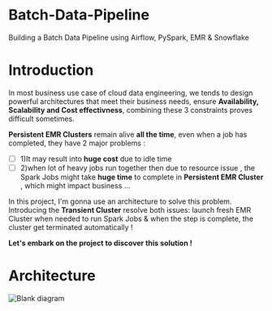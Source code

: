 # Batch-Data-Pipeline
Building a Batch Data Pipeline using Airflow, PySpark, EMR &amp; Snowflake
# Introduction

In most business use case of cloud data engineering, we tends to design powerful architectures that meet their business needs, ensure **Availability, Scalability and Cost effectivness**, combining these 3 constraints proves difficult sometimes. 

**Persistent EMR Clusters** remain alive **all the time**, even when a job has completed, they have 2 major problems : 
- [ ] 1)It may result into **huge cost** due to idle time
- [ ] 2)when lot of heavy jobs run together then due to resource issue , the Spark Jobs might take **huge time** to complete in **Persistent EMR Cluster** , which might impact business ...

In this project, I'm gonna use an architecture to solve this problem. Introducing the **Transient Cluster** resolve both issues: 
launch fresh EMR Cluster when needed to run Spark Jobs & when the step is complete, the cluster get terminated automatically ! 

**Let's embark on the project to discover this solution !** 

# Architecture 
![Blank diagram](https://github.com/hafsaelgha/Batch-Data-Pipeline/assets/99973359/ec68c67a-a18f-4bc5-b10b-5da37baab97d)


